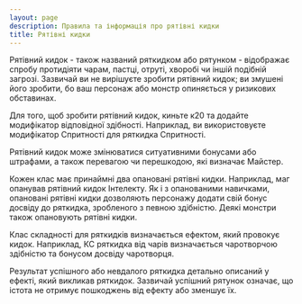 ```yaml
---
layout: page
description: Правила та інформація про рятівні кидки
title: Рятівні кидки
---
```


Рятівний кидок - також названий ряткидком або рятунком - відображає спробу протидіяти чарам, пастці, отруті, хворобі чи іншій подібній загрозі. Зазвичай ви не вирішуєте зробити рятівний кидок; ви змушені його зробити, бо ваш персонаж або монстр опиняється у ризикових обставинах.

Для того, щоб зробити рятівний кидок, киньте к20 та додайте модифікатор відповідної здібності. Наприклад, ви використовуєте модифікатор Спритності для ряткидка Спритності.

Рятівний кидок може змінюватися ситуативними бонусами або штрафами, а також перевагою чи перешкодою, які визначає Майстер.

Кожен клас має принаймні два опановані рятівні кидки. Наприклад, маг опанував рятівний кидок Інтелекту. Як і з опанованими навичками, опановані рятівні кидки дозволяють персонажу додати свій бонус досвіду до ряткидка, зробленого з певною здібністю. Деякі монстри також опановують рятівні кидки.

Клас складності для ряткидків визначається ефектом, який провокує кидок. Наприклад, КС ряткидка від чарів визначається чаротворчою здібністю та бонусом досвіду чаротворця.

Результат успішного або невдалого ряткидка детально описаний у ефекті, який викликав ряткидок. Зазвичай успішний рятунок означає, що істота не отримує пошкоджень від ефекту або зменшує їх.

